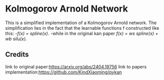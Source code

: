 
# Kolmogorov Arnold Network

This is a simplified implementation of a Kolmogorov Arnold network.
The simplification lies in the fact that the learnable functions f constructed like this:
-*f(x) = spline(x)*.
-while in the original kan paper *f(x) = ws spline(x) + wb silu(x)*.

## Credits

link to original paper:https://arxiv.org/abs/2404.19756
link to papers implementation:https://github.com/KindXiaoming/pykan
